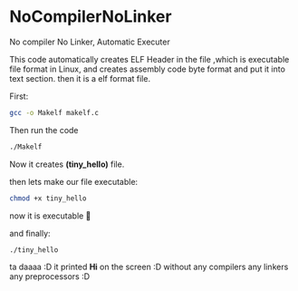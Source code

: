 # NoCompilerNoLinker
No compiler No Linker, Automatic Executer

This code automatically creates ELF Header in the file ,which is executable file format in Linux, and creates assembly code byte format and put it into text section. then it is a elf format file. 

First:  
```bash
gcc -o Makelf makelf.c
```

Then run the code
```bash
./Makelf
```
Now it creates **(tiny_hello)** file.

then lets make our file executable:  
```bash
chmod +x tiny_hello
```

now it is executable 🎉

and finally:  
```bash
./tiny_hello
```

ta daaaa :D it printed **Hi** on the screen :D without any compilers any linkers any preprocessors :D

